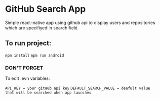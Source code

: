 # GitHub Search App

Simple react-native app using github api to display users and repositories which are specifiyed in search field.

## To run project:

`npm install`
`npm run android`

### DON'T FORGET

To edit .evn variables:

`API_KEY = your gitHub api key`
`DEFAULT_SEARCH_VALUE = deafult value that will be searched when app launches`
